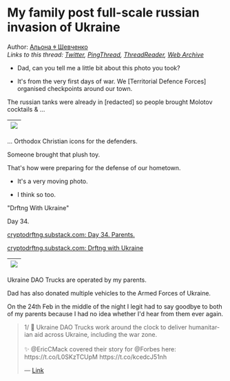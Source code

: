 # My family post full-scale russian invasion of Ukraine

Author: [Альона ꑭ Шевченко](https://twitter.com/cryptodrftng)  
*Links to this thread: [Twitter](https://twitter.com/cryptodrftng/status/1543632876859756544), [PingThread](https://pingthread.com/thread/1543632876859756544), [ThreadReader](https://threadreaderapp.com/thread/1543632876859756544.html), [Web Archive](https://web.archive.org/web/*/https://twitter.com/cryptodrftng/status/1543632876859756544)*

- Dad, can you tell me a little bit about this photo you took?

- It's from the very first days of war. We [Territorial Defence Forces] organised checkpoints around our town. 

The russian tanks were already in [redacted] so people brought Molotov cocktails & ...

| [![](https://pbs.twimg.com/media/FWwV6okWQAU5iBQ.jpg)](https://pbs.twimg.com/media/FWwV6okWQAU5iBQ.jpg) |
| :-: |

... Orthodox Christian icons for the defenders. 

Someone brought that plush toy. 

That's how were preparing for the defense of our hometown.

- It's a very moving photo.

- I think so too.

"Drftng With Ukraine"

Day 34. 

[cryptodrftng.substack.com: Day 34. Parents.](https://cryptodrftng.substack.com/p/day-34)

[cryptodrftng.substack.com: Drftng with Ukraine](https://cryptodrftng.substack.com)

| [![](https://pbs.twimg.com/media/FWwXktAWYAIcWLk.jpg)](https://pbs.twimg.com/media/FWwXktAWYAIcWLk.jpg) |
| :-: |

Ukraine DAO Trucks are operated by my parents. 

Dad has also donated multiple vehicles to the Armed Forces of Ukraine. 

On the 24th Feb in the middle of the night I legit had to say goodbye to both of my parents because I had no idea whether I'd hear from them ever again.

<blockquote class="twitter-tweet">
    <p lang="en" dir="ltr">
    1/ 🚚 Ukraine DAO Trucks work around the clock to deliver humanitarian aid across Ukraine, including the war zone. <br />
    <br />
    ✨ @EricCMack covered their story for @Forbes here:  <br />
    https://t.co/L0SKzTCUpM https://t.co/kcedcJ51nh<br />
    </p>
    &mdash; <a href="https://twitter.com/cryptodrftng/status/1529098085611319296">Link</a>
</blockquote>

